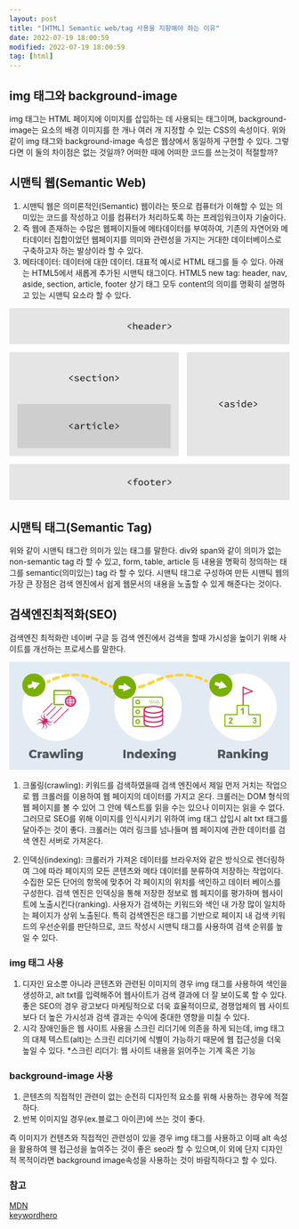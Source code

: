 ```yaml
---
layout: post
title: "[HTML] Semantic web/tag 사용을 지향해야 하는 이유"
date: 2022-07-19 18:00:59
modified: 2022-07-19 18:00:59
tag: [html]
---
```


## img 태그와 background-image

img 태그는 HTML 페이지에 이미지를 삽입하는 데 사용되는 태그이며, background-image는 요소의 배경 이미지를 한 개나 여러 개 지정할 수 있는 CSS의 속성이다.
위와 같이 img 태그와 background-image 속성은 웹상에서 동일하게 구현할 수 있다. 그렇다면 이 둘의 차이점은 없는 것일까? 어떠한 때에 어떠한 코드를 쓰는것이 적절할까?

## 시맨틱 웹(Semantic Web)

1. 시맨틱 웹은 의미론적인(Semantic) 웹이라는 뜻으로 컴퓨터가 이해할 수 있는 의미있는 코드를 작성하고 이를 컴퓨터가 처리하도록 하는 프레임워크이자 기술이다.
2. 즉 웹에 존재하는 수많은 웹페이지들에 메타데이터를 부여하여, 기존의 자연어와 메타데이터 집합이었던 웹페이지를 의미와 관련성을 가지는 거대한 데이터베이스로 구축하고자 하는 발상이라 할 수 있다.
3. 메타데이터: 데이터에 대한 데이터. 대표적 예시로 HTML 태그를 들 수 있다. 아래는 HTML5에서 새롭게 추가된 시맨틱 태그이다.
   HTML5 new tag: header, nav, aside, section, article, footer
   상기 태그 모두 content의 의미를 명확히 설명하고 있는 시맨틱 요소라 할 수 있다.

![시맨틱웹](/assets/img/posts/html-Semantic-img01.png)

## 시맨틱 태그(Semantic Tag)

위와 같이 시맨틱 태그란 의미가 있는 태그를 말한다. div와 span와 같이 의미가 없는 non-semantic tag 라 할 수 있고, form, table, article 등 내용을 명확히 정의하는 태그를 semantic(의미있는) tag 라 할 수 있다. 시맨틱 태그로 구성하여 만든 시맨틱 웹의 가장 큰 장점은 검색 엔진에서 쉽게 웹문서의 내용을 노출할 수 있게 해준다는 것이다.

## 검색엔진최적화(SEO)

검색엔진 최적화란 네이버 구글 등 검색 엔진에서 검색을 할때 가시성을 높이기 위해 사이트를 개선하는 프로세스를 말한다.

![검색엔진최적화](/assets/img/posts/html-Semantic-img02.png)

1. 크롤링(crawling): 키워드를 검색하였을때 검색 엔진에서 제일 먼저 거치는 작업으로 웹 크롤러를 이용하여 웹 페이지의 데이터를 가지고 온다. 크롤러는 DOM 형식의 웹 페이지를 볼 수 있어 그 안에 텍스트를 읽을 수는 있으나 이미지는 읽을 수 없다. 그러므로
   SEO를 위해 이미지를 인식시키기 위하여 img 태그 삽입시 alt txt 태그를 달아주는 것이 좋다. 크롤러는 여러 링크를 넘나들며 웹 페이지에 관한 데이터를 검색 엔진 서버로 가져온다.

2. 인덱싱(indexing): 크롤러가 가져온 데이터를 브라우저와 같은 방식으로 렌더링하여 그에 따라 페이지의 모든 콘텐츠와 메타 데이터를 분류하여 저장하는 작업이다. 수집한 모든 단어의 항목에 맞추어 각 페이지의 위치를 색인하고 데이터 베이스를 구성한다. 검색 엔진은 인덱싱을 통해 저장한 정보로 웹 페지이를 평가하며 웹사이트에 노출시킨다(ranking). 사용자가 검색하는 키워드와 색인 내 가장 많이 일치하는 페이지가 상위 노출된다. 특히 검색엔진은 태그를 기반으로 페이지 내 검색 키워드의 우선순위를 판단하므로, 코드 작성시 시맨틱 태그를 사용하여 검색 순위를 높일 수 있다.

### img 태그 사용

1. 디자인 요소뿐 아니라 콘텐츠와 관련된 이미지의 경우 img 태그를 사용하여 색인을 생성하고, alt txt를 입력해주어 웹사이트가 검색 결과에 더 잘 보이도록 할 수 있다.좋은 SEO의 경우 광고보다 마케팅적으로 더욱 효율적이므로, 경쟁업체의 웹 사이트보다 더 높은 가시성과 검색 결과는 수익에 중대한 영향을 미칠 수 있다.
2. 시각 장애인들은 웹 사이트 사용을 스크린 리더기에 의존을 하게 되는데, img 태그의 대체 텍스트(alt)는 스크린 리더기에 식별이 가능하기 때문에 웹 접근성을 더욱 높일 수 있다. \*스크린 리더기: 웹 사이트 내용을 읽어주는 기계 혹은 기능

### background-image 사용

1. 콘텐츠의 직접적인 관련이 없는 순전히 디자인적 요소를 위해 사용하는 경우에 적절하다.
2. 반복 이미지일 경우(ex.블로그 아이콘)에 쓰는 것이 좋다.

즉 이미지가 컨텐츠와 직접적인 관련성이 있을 경우 img 태그를 사용하고 이때 alt 속성을 활용하여 웬 접근성을 높여주는 것이 좋은 seo라 할 수 있으며,이 외에 단지 디자인적 목적이라면 background image속성을 사용하는 것이 바람직하다고 할 수 있다.

### 참고
[MDN](https://developer.mozilla.org/ko/docs/Glossary/SEO)  
[keywordhero](https://searchengineland.com/guide/what-is-seo)
